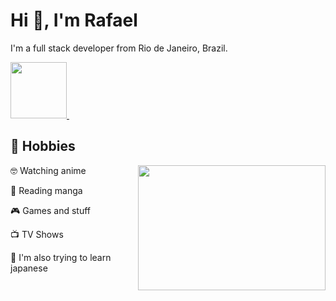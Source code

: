 <!--
**rafaelongo45/rafaelongo45** is a ✨ _special_ ✨ repository because its `README.md` (this file) appears on your GitHub profile.

Here are some ideas to get you started:

- 🔭 I’m currently working on ...
- 🌱 I’m currently learning ...
- 👯 I’m looking to collaborate on ...
- 🤔 I’m looking for help with ...
- 💬 Ask me about ...
- 📫 How to reach me: ...
- 😄 Pronouns: ...
- ⚡ Fun fact: ...
-->

<h1>Hi 👋, I'm Rafael </h1> 

<p> I'm a full stack developer from Rio de Janeiro, Brazil.</p>
<a href="https://www.linkedin.com/in/rafaelongo45/" target="_blank"><img style="width:90px"src="https://img.shields.io/badge/LinkedIn-0077B5?style=for-the-badge&logo=linkedin&logoColor=white" > <img/>
 </a>


<h2>📅 Hobbies</h2>
<img align="right" width="300" height="200" src="https://i.pinimg.com/originals/ec/e0/71/ece0713676b92973b1cebcbcf6996b1e.gif">

:nerd_face: Watching anime 

:open_book: Reading manga 

:video_game: Games and stuff 

:tv: TV Shows

:japanese_ogre: I'm also trying to learn japanese 



